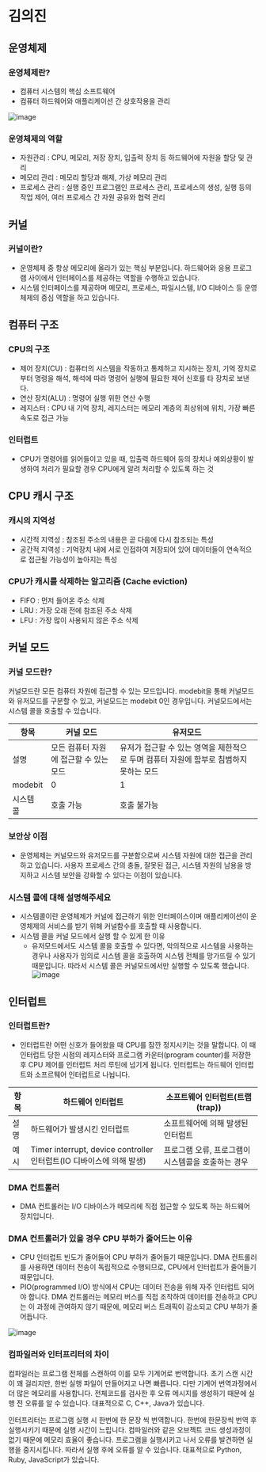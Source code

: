 # 김의진

## 운영체제

### 운영체제란?

* 컴퓨터 시스템의 핵심 소프트웨어
* 컴퓨터 하드웨어와 애플리케이션 간 상호작용을 관리

![image](https://github.com/kmularise/TIL/assets/106499310/91e0f757-2e7e-407b-9ce1-de6e1ea5cb76)

### 운영체제의 역할

* 자원관리 : CPU, 메모리, 저장 장치, 입출력 장치 등 하드웨어에 자원을 할당 및 관리
* 메모리 관리 : 메모리 할당과 해제, 가상 메모리 관리
* 프로세스 관리 : 실행 중인 프로그램인 프로세스 관리, 프로세스의 생성, 실행 등의 작업 제어, 여러 프로세스 간 자원 공유와 협력 관리

## 커널

### 커널이란?

* 운영체제 중 항상 메모리에 올라가 있는 핵심 부분입니다. 하드웨어와 응용 프로그램 사이에서 인터페이스를 제공하는 역할을 수행하고 있습니다.
* 시스템 인터페이스를 제공하며 메모리, 프로세스, 파일시스템, I/O 디바이스 등 운영체제의 중심 역할을 하고 있습니다.

## 컴퓨터 구조

### CPU의 구조

* 제어 장치(CU) : 컴퓨터의 시스템을 작동하고 통제하고 지시하는 장치, 기억 장치로부터 명령을 해석, 해석에 따라 명령어 실행에 필요한 제어 신호를 타 장치로 보낸다.
* 연산 장치(ALU) : 명령어 실행 위한 연산 수행
* 레지스터 : CPU 내 기억 장치, 레지스터는 메모리 계층의 최상위에 위치, 가장 빠른 속도로 접근 가능

### 인터럽트

* CPU가 명령어를 읽어들이고 있을 때, 입출력 하드웨어 등의 장치나 예외상황이 발생하여 처리가 필요할 경우 CPU에게 알려 처리할 수 있도록 하는 것

## CPU 캐시 구조

### 캐시의 지역성

* 시간적 지역성 : 참조된 주소의 내용은 곧 다음에 다시 참조되는 특성
* 공간적 지역성 : 기억장치 내에 서로 인접하여 저장되어 있어 데이터들이 연속적으로 접근될 가능성이 높아지는 특성

### CPU가 캐시를 삭제하는 알고리즘 (Cache eviction)

* FIFO : 먼저 들어온 주소 삭제
* LRU : 가장 오래 전에 참조된 주소 삭제
* LFU : 가장 많이 사용되지 않은 주소 삭제

## 커널 모드

### 커널 모드란?

커널모드란 모든 컴퓨터 자원에 접근할 수 있는 모드입니다. modebit을 통해 커널모드와 유저모드를 구분할 수 있고, 커널모드는 modebit 0인 경우입니다. 커널모드에서는 시스템 콜을 호출할 수 있습니다.

| 항목      | 커널 모드                  | 유저모드                                              |
| ------- | ---------------------- | ------------------------------------------------- |
| 설명      | 모든 컴퓨터 자원에 접근할 수 있는 모드 | 유저가 접근할 수 있는 영역을 제한적으로 두며 컴퓨터 자원에 함부로 침범하지 못하는 모드 |
| modebit | 0                      | 1                                                 |
| 시스템 콜   | 호출 가능                  | 호출 불가능                                            |

### 보안상 이점

* 운영체제는 커널모드와 유저모드를 구분함으로써 시스템 자원에 대한 접근을 관리하고 있습니다. 사용자 프로세스 간의 충돌, 잘못된 접근, 시스템 자원의 남용을 방지하고 시스템 보안을 강화할 수 있다는 이점이 있습니다.

### 시스템 콜에 대해 설명해주세요

* 시스템콜이란 운영체제가 커널에 접근하기 위한 인터페이스이며 애플리케이션이 운영체제의 서비스를 받기 위해 커널함수를 호출할 때 사용합니다.
* 시스템 콜을 커널 모드에서 실행 할 수 있게 한 이유
  * 유저모드에서도 시스템 콜을 호출할 수 있다면, 악의적으로 시스템을 사용하는 경우나 사용자가 임의로 시스템 콜을 호출하여 시스템 전체를 망가뜨릴 수 있기 때문입니다. 따라서 시스템 콜은 커널모드에서만 실행할 수 있도록 했습니다. ![image](https://github.com/kmularise/TIL/assets/106499310/0f689ecb-0982-4367-b71b-7851f67166f8)

## 인터럽트

### 인터럽트란?

* 인터럽트란 어떤 신호가 들어왔을 때 CPU를 잠깐 정지시키는 것을 말합니다. 이 때 인터럽트 당한 시점의 레지스터와 프로그램 카운터(program counter)를 저장한 후 CPU 제어를 인터럽트 처리 루틴에 넘기게 됩니다. 인터럽트는 하드웨어 인터럽트와 소프르퉤어 인터럽트로 나뉩니다.

| 항목 | 하드웨어 인터럽트                                               | 소프트웨어 인터럽트(트랩(trap))         |
| -- | ------------------------------------------------------- | ---------------------------- |
| 설명 | 하드웨어가 발생시킨 인터럽트                                         | 소프트웨어에 의해 발생된 인터럽트           |
| 예시 | Timer interrupt, device controller 인터럽트(IO 디바이스에 의해 발생) | 프로그램 오류, 프로그램이 시스템콜을 호출하는 경우 |

### DMA 컨트롤러

* DMA 컨트롤러는 I/O 디바이스가 메모리에 직접 접근할 수 있도록 하는 하드웨어 장치입니다.

### DMA 컨트롤러가 있을 경우 CPU 부하가 줄어드는 이유

* CPU 인터럽트 빈도가 줄어들어 CPU 부하가 줄어들기 때문입니다. DMA 컨트롤러를 사용하면 데이터 전송이 독립적으로 수행되므로, CPU에서 인터럽트가 줄어들기 때문입니다.
* PIO(programmed I/O) 방식에서 CPU는 데이터 전송을 위해 자주 인터럽트 되어야 합니다. DMA 컨트롤러는 메모리 버스를 직접 조작하여 데이터를 전송하고 CPU는 이 과정에 관여하지 않기 때문에, 메모리 버스 트래픽이 감소되고 CPU 부하가 줄어듭니다.

![image](https://github.com/kmularise/TIL/assets/106499310/0879013d-e537-446f-9784-ba15e6a01a3e)

### 컴파일러와 인터프리터의 차이

컴파일러는 프로그램 전체를 스캔하여 이를 모두 기계어로 번역합니다. 초기 스캔 시간이 꽤 걸리지만, 한번 실행 파일이 만들어지고 나면 빠릅니다. 다만 기계어 번역과정에서 더 많은 메모리를 사용합니다. 전체코드를 검사한 후 오류 메시지를 생성하기 때문에 실행 전 오류를 알 수 있습니다. 대표적으로 C, C++, Java가 있습니다.

인터프리터는 프로그램 실행 시 한번에 한 문장 씩 번역합니다. 한번에 한문장씩 번역 후 실행시키기 때문에 실행 시간이 느립니다. 컴파일러와 같은 오브젝트 코드 생성과정이 없기 때문에 메모리 효율이 좋습니다. 프로그램을 실행시키고 나서 오류를 발견하면 실행을 중지시킵니다. 따라서 실행 후에 오류를 알 수 있습니다. 대표적으로 Python, Ruby, JavaScript가 있습니다.
